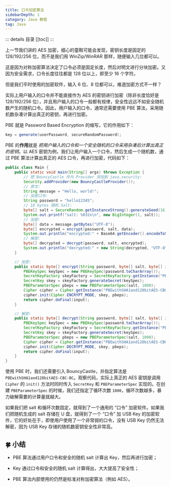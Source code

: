 ```yaml
---
title: 口令加密算法
sidebarDepth: 1
category: Java 教程
tag: Java
---
```


::: details 目录
[[toc]]
:::

上一节我们讲的 AES 加密，细心的童鞋可能会发现，密钥长度是固定的 128/192/256 位，而不是我们用 WinZip/WinRAR 那样，随便输入几位都可以。

这是因为对称加密算法决定了口令必须是固定长度，然后对明文进行分块加密。又因为安全需求，口令长度往往都是 128 位以上，即至少 16 个字符。

但是我们平时使用的加密软件，输入 6 位、8 位都可以，难道加密方式不一样？

实际上用户输入的口令并不能直接作为 AES 的密钥进行加密（除非长度恰好是 128/192/256 位），并且用户输入的口令一般都有规律，安全性远远不如安全随机数产生的随机口令。因此，用户输入的口令，通常还需要使用 PBE 算法，采用随机数杂凑计算出真正的密钥，再进行加密。

PBE 就是 Password Based Encryption 的缩写，它的作用如下：

```java
key = generate(userPassword, secureRandomPassword);
```

PBE 的**作用**就是 _把用户输入的口令和一个安全随机的口令采用杂凑后计算出真正的密钥_。以 AES 密钥为例，我们让用户输入一个口令，然后生成一个随机数，通过 PBE 算法计算出真正的 AES 口令，再进行加密，代码如下：

```java
public class Main {
    public static void main(String[] args) throws Exception {
        // 把 BouncyCastle 作为 Provider 添加到 java.security:
        Security.addProvider(new BouncyCastleProvider());
        // 原文:
        String message = "Hello, world!";
        // 加密口令:
        String password = "hello12345";
        // 16 bytes 随机 Salt:
        byte[] salt = SecureRandom.getInstanceStrong().generateSeed(16);
        System.out.printf("salt: %032x\n", new BigInteger(1, salt));
        // 加密:
        byte[] data = message.getBytes("UTF-8");
        byte[] encrypted = encrypt(password, salt, data);
        System.out.println("encrypted:" + Base64.getEncoder().encodeToString(encrypted));
        // 解密:
        byte[] decrypted = decrypt(password, salt, encrypted);
        System.out.println("decrypted:" + new String(decrypted, "UTF-8"));
    }

    // 加密:
    public static byte[] encrypt(String password, byte[] salt, byte[] input) throws GeneralSecurityException {
        PBEKeySpec keySpec = new PBEKeySpec(password.toCharArray());
        SecretKeyFactory skeyFactory = SecretKeyFactory.getInstance("PBEwithSHA1and128bitAES-CBC-BC");
        SecretKey skey = skeyFactory.generateSecret(keySpec);
        PBEParameterSpec pbeps = new PBEParameterSpec(salt, 1000);
        Cipher cipher = Cipher.getInstance("PBEwithSHA1and128bitAES-CBC-BC");
        cipher.init(Cipher.ENCRYPT_MODE, skey, pbeps);
        return cipher.doFinal(input);
    }

    // 解密:
    public static byte[] decrypt(String password, byte[] salt, byte[] input) throws GeneralSecurityException {
        PBEKeySpec keySpec = new PBEKeySpec(password.toCharArray());
        SecretKeyFactory skeyFactory = SecretKeyFactory.getInstance("PBEwithSHA1and128bitAES-CBC-BC");
        SecretKey skey = skeyFactory.generateSecret(keySpec);
        PBEParameterSpec pbeps = new PBEParameterSpec(salt, 1000);
        Cipher cipher = Cipher.getInstance("PBEwithSHA1and128bitAES-CBC-BC");
        cipher.init(Cipher.DECRYPT_MODE, skey, pbeps);
        return cipher.doFinal(input);
    }
}
```

使用 PBE 时，我们还需要引入 BouncyCastle，并指定算法是 `PBEwithSHA1and128bitAES-CBC-BC`。观察代码，实际上真正的 AES 密钥是调用 `Cipher` 的 `init()` 方法时同时传入 `SecretKey` 和 `PBEParameterSpec` 实现的。在创建 `PBEParameterSpec` 的时候，我们还指定了循环次数 `1000`，循环次数越多，暴力破解需要的计算量就越大。

如果我们把 salt 和循环次数固定，就得到了一个通用的 “口令” 加密软件。如果我们把随机生成的 salt 存储在 U 盘，就得到了一个 “口令” 加 USB Key 的加密软件，它的好处在于，即使用户使用了一个非常弱的口令，没有 USB Key 仍然无法解密，因为 USB Key 存储的随机数密钥安全性非常高。

## 🍀 小结

- PBE 算法通过用户口令和安全的随机 salt 计算出 Key，然后再进行加密；

- Key 通过口令和安全的随机 salt 计算得出，大大提高了安全性；

- PBE 算法内部使用的仍然是标准对称加密算法（例如 AES）。
